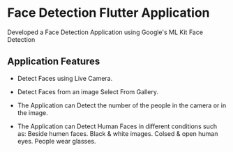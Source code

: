 # Face Detection Flutter Application

Developed a Face Detection Application using Google's ML Kit Face Detection

## Application Features

- Detect Faces using Live Camera.
  
- Detect Faces from an image Select From Gallery.
  
- The Application can Detect the number of the people in the camera or in the image.
  
- The Application can Detect Human Faces in different conditions such as:
Beside humen faces.
Black & white images.
Colsed & open human eyes.
People wear glasses.
  
  
